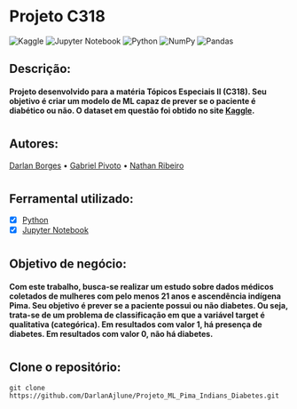 # Projeto C318

![Kaggle](https://img.shields.io/badge/Kaggle-035a7d?style=for-the-badge&logo=kaggle&logoColor=white)
![Jupyter Notebook](https://img.shields.io/badge/jupyter-%23FA0F00.svg?style=for-the-badge&logo=jupyter&logoColor=white)
![Python](https://img.shields.io/badge/python-3670A0?style=for-the-badge&logo=python&logoColor=ffdd54)
![NumPy](https://img.shields.io/badge/numpy-%23013243.svg?style=for-the-badge&logo=numpy&logoColor=white)
![Pandas](https://img.shields.io/badge/pandas-%23150458.svg?style=for-the-badge&logo=pandas&logoColor=white)


## Descrição:

#### Projeto desenvolvido para a matéria Tópicos Especiais II (C318). Seu objetivo é criar um modelo de ML capaz de prever se o paciente é diabético ou não. O dataset em questão foi obtido no site [Kaggle](https://www.kaggle.com/).

#

## Autores:



<p align="left">
 <a href="https://github.com/DarlanAjlune">Darlan Borges</a> •
 <a href="https://github.com/GabrielPivoto">Gabriel Pivoto</a> •
 <a href="https://github.com/NathanRibeiroC">Nathan Ribeiro</a>
</p>

#

## Ferramental utilizado:

- [x] [Python](https://www.python.org/)
- [x] [Jupyter Notebook](https://jupyter.org/)

#

## Objetivo de negócio:

#### Com este trabalho, busca-se realizar um estudo sobre dados médicos coletados de mulheres com pelo menos 21 anos e ascendência indígena Pima. Seu objetivo é prever se a paciente possui ou não diabetes. Ou seja, trata-se de um problema de classificação em que a variável target é qualitativa (categórica). Em resultados com valor 1, há presença de diabetes. Em resultados com valor 0, não há diabetes.

#

## Clone o repositório:

```
git clone https://github.com/DarlanAjlune/Projeto_ML_Pima_Indians_Diabetes.git
```
